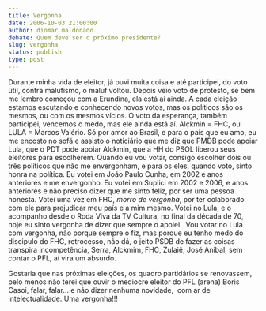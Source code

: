```yaml
---
title: Vergonha
date: 2006-10-03 21:00:00
author: diomar.maldonado
debate: Quem deve ser o próximo presidente?
slug: vergonha
status: publish 
type: post
---
```


Durante minha vida de eleitor, já ouvi muita coisa e até participei, do voto útil, contra malufismo, o maluf voltou. Depois veio voto de protesto, se bem me lembro começou com a Erundina, ela está aí ainda. A cada eleição estamos escutando e conhecendo novos votos, mas os políticos são os mesmos, ou com os mesmos vícios. O voto da esperança, também participei, vencemos o medo, mas ele ainda está aí. Alckmin = FHC, ou LULA = Marcos Valério. Só por amor ao Brasil, e para o país que eu amo, eu me encosto no sofá e assisto o noticiário que me diz que PMDB pode apoiar Lula, que o PDT pode apoiar Alckmin, que a HH do PSOL liberou seus eleitores para escolherem. Quando eu vou votar, consigo escolher dois ou três políticos que não me envergonham, e para os eles, quando voto, sinto honra na política. Eu votei em João Paulo Cunha, em 2002 e anos anteriores e me envergonho. Eu votei em Suplici em 2002 e 2006, e anos anteriores e não preciso dizer que me sinto feliz, por ser uma pessoa honesta. Votei uma vez em FHC, *morro de vergonha*, por ter colaborado com ele para prejudicar meu país e a mim mesmo. Votei no Lula, e o acompanho desde o Roda Viva da TV Cultura, no final da década de 70, hoje eu sinto vergonha de dizer que sempre o apoiei.  Vou votar no Lula com vergonha, não porque sempre o fiz, mas porque eu tenho medo do discipulo do FHC, retrocesso, não dá, o jeito PSDB de fazer as coisas transpira incompetência, Serra, Alckmim, FHC, Zulaiê, José Anibal, sem contar o PFL, aí vira um absurdo.


Gostaria que nas próximas eleições, os quadro partidários se renovassem, pelo menos não terei que ouvir o mediocre eleitor do PFL (arena) Boris Casoi, falar, falar... e não dizer nenhuma novidade,  com ar de intelectualidade. Uma vergonha!!! 



